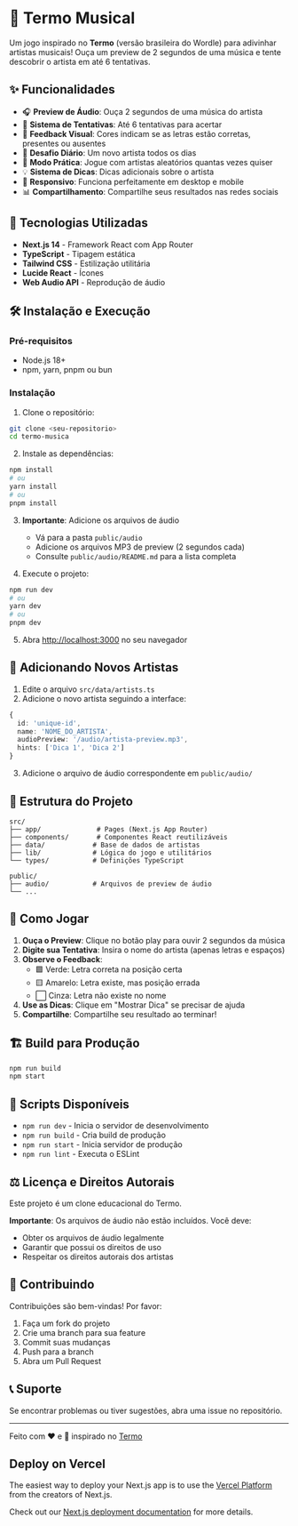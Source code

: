 # 🎵 Termo Musical

Um jogo inspirado no **Termo** (versão brasileira do Wordle) para adivinhar artistas musicais! Ouça um preview de 2 segundos de uma música e tente descobrir o artista em até 6 tentativas.

## ✨ Funcionalidades

- 🎧 **Preview de Áudio**: Ouça 2 segundos de uma música do artista
- 🎯 **Sistema de Tentativas**: Até 6 tentativas para acertar
- 🎨 **Feedback Visual**: Cores indicam se as letras estão corretas, presentes ou ausentes
- 📅 **Desafio Diário**: Um novo artista todos os dias
- 🎲 **Modo Prática**: Jogue com artistas aleatórios quantas vezes quiser
- 💡 **Sistema de Dicas**: Dicas adicionais sobre o artista
- 📱 **Responsivo**: Funciona perfeitamente em desktop e mobile
- 📊 **Compartilhamento**: Compartilhe seus resultados nas redes sociais

## 🚀 Tecnologias Utilizadas

- **Next.js 14** - Framework React com App Router
- **TypeScript** - Tipagem estática
- **Tailwind CSS** - Estilização utilitária
- **Lucide React** - Ícones
- **Web Audio API** - Reprodução de áudio

## 🛠️ Instalação e Execução

### Pré-requisitos

- Node.js 18+ 
- npm, yarn, pnpm ou bun

### Instalação

1. Clone o repositório:
```bash
git clone <seu-repositorio>
cd termo-musica
```

2. Instale as dependências:
```bash
npm install
# ou
yarn install
# ou
pnpm install
```

3. **Importante**: Adicione os arquivos de áudio

   - Vá para a pasta `public/audio`
   - Adicione os arquivos MP3 de preview (2 segundos cada)
   - Consulte `public/audio/README.md` para a lista completa

4. Execute o projeto:

```bash
npm run dev
# ou
yarn dev
# ou
pnpm dev
```

5. Abra [http://localhost:3000](http://localhost:3000) no seu navegador

## 🎵 Adicionando Novos Artistas

1. Edite o arquivo `src/data/artists.ts`
2. Adicione o novo artista seguindo a interface:

```typescript
{
  id: 'unique-id',
  name: 'NOME_DO_ARTISTA',
  audioPreview: '/audio/artista-preview.mp3',
  hints: ['Dica 1', 'Dica 2']
}
```

3. Adicione o arquivo de áudio correspondente em `public/audio/`

## 📁 Estrutura do Projeto

```
src/
├── app/              # Pages (Next.js App Router)
├── components/       # Componentes React reutilizáveis
├── data/            # Base de dados de artistas
├── lib/             # Lógica do jogo e utilitários
└── types/           # Definições TypeScript

public/
├── audio/           # Arquivos de preview de áudio
└── ...
```

## 🎯 Como Jogar

1. **Ouça o Preview**: Clique no botão play para ouvir 2 segundos da música
2. **Digite sua Tentativa**: Insira o nome do artista (apenas letras e espaços)
3. **Observe o Feedback**: 
   - 🟩 Verde: Letra correta na posição certa
   - 🟨 Amarelo: Letra existe, mas posição errada  
   - ⬜ Cinza: Letra não existe no nome
4. **Use as Dicas**: Clique em "Mostrar Dica" se precisar de ajuda
5. **Compartilhe**: Compartilhe seu resultado ao terminar!

## 🏗️ Build para Produção

```bash
npm run build
npm start
```

## 📜 Scripts Disponíveis

- `npm run dev` - Inicia o servidor de desenvolvimento
- `npm run build` - Cria build de produção
- `npm run start` - Inicia servidor de produção
- `npm run lint` - Executa o ESLint

## ⚖️ Licença e Direitos Autorais

Este projeto é um clone educacional do Termo. 

**Importante**: Os arquivos de áudio não estão incluídos. Você deve:
- Obter os arquivos de áudio legalmente
- Garantir que possui os direitos de uso
- Respeitar os direitos autorais dos artistas

## 🤝 Contribuindo

Contribuições são bem-vindas! Por favor:

1. Faça um fork do projeto
2. Crie uma branch para sua feature
3. Commit suas mudanças
4. Push para a branch
5. Abra um Pull Request

## 📞 Suporte

Se encontrar problemas ou tiver sugestões, abra uma issue no repositório.

---

Feito com ❤️ e 🎵 inspirado no [Termo](https://term.ooo)

## Deploy on Vercel

The easiest way to deploy your Next.js app is to use the [Vercel Platform](https://vercel.com/new?utm_medium=default-template&filter=next.js&utm_source=create-next-app&utm_campaign=create-next-app-readme) from the creators of Next.js.

Check out our [Next.js deployment documentation](https://nextjs.org/docs/app/building-your-application/deploying) for more details.
